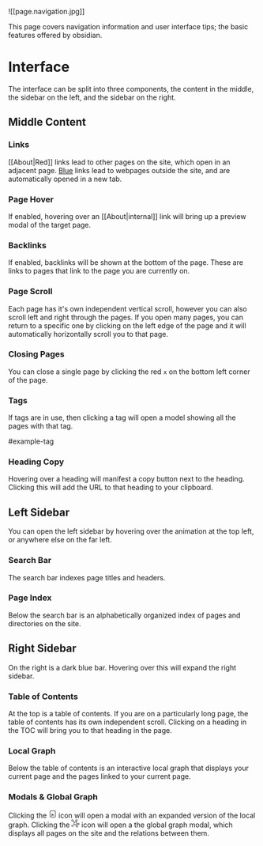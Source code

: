 ![[page.navigation.jpg]]

This page covers navigation information and user interface tips; the basic features offered by obsidian. 

# Interface

The interface can be split into three components, the content in the middle, the sidebar on the left, and the sidebar on the right.

## Middle Content

### Links

[[About|Red]] links lead to other pages on the site, which open in an adjacent page. [Blue](https://www.youtube.com/watch?v=xvFZjo5PgG0) links lead to webpages outside the site, and are automatically opened in a new tab.

### Page Hover

If enabled, hovering over an [[About|internal]] link will bring up a preview modal of the target page.

### Backlinks

If enabled, backlinks will be shown at the bottom of the page. These are links to pages that link to the page you are currently on.

### Page Scroll

Each page has it's own independent vertical scroll, however you can also scroll left and right through the pages. If you open many pages, you can return to a specific one by clicking on the left edge of the page and it will automatically horizontally scroll you to that page.

### Closing Pages 

You can close a single page by clicking the red `x` on the bottom left corner of the page.

### Tags 

If tags are in use, then clicking a tag will open a model showing all the pages with that tag.

#example-tag

### Heading Copy 

Hovering over a heading will manifest a copy button next to the heading. Clicking this will add the URL to that heading to your clipboard.

## Left Sidebar 

You can open the left sidebar by hovering over the animation at the top left, or anywhere else on the far left.

### Search Bar  

The search bar indexes page titles and headers.

### Page Index 

Below the search bar is an alphabetically organized index of pages and directories on the site.

## Right Sidebar 

On the right is a dark blue bar. Hovering over this will expand the right sidebar.

### Table of Contents 

At the top is a table of contents. If you are on a particularly long page, the table of contents has its own independent scroll. Clicking on a heading in the TOC will bring you to that heading in the page.

### Local Graph 

Below the table of contents is an interactive local graph that displays your current page and the pages linked to your current page.

### Modals & Global Graph 

Clicking the <svg viewBox="0 0 100 100" class="popup-open" width="16" height="16"><path fill="currentColor" stroke="currentColor" d="M21.5,8.3c-3.7,0-6.6,2.9-6.6,6.6v65.8l4.4-4.4V14.9c0-1.3,0.9-2.2,2.2-2.2h57c1.3,0,2.2,0.9,2.2,2.2v70.2 c0,1.3-0.9,2.2-2.2,2.2H30.3l-4.4,4.4h52.6c3.7,0,6.6-2.9,6.6-6.6V14.9c0-3.7-2.9-6.6-6.6-6.6H21.5z M30.3,50v4.4h18.9l-34,34 l3.1,3.1l34-34v18.9h4.4V50H30.3z"></path></svg> icon will open a modal with an expanded version of the local graph. Clicking the <svg viewBox="0 0 100 100" class="dot-network" width="16" height="16"><path fill="currentColor" stroke="currentColor" d="M12,0C5.4,0,0,5.4,0,12s5.4,12,12,12c2.6,0,5-0.8,6.9-2.2l15.6,15.6C31.7,40.8,30,45.2,30,50c0,4,1.2,7.6,3.2,10.7 L20.1,71.1c-2.1-1.9-5-3.1-8.1-3.1C5.4,68,0,73.4,0,80s5.4,12,12,12s12-5.4,12-12c0-2.1-0.5-4-1.5-5.8l13.2-10.4 C39.3,67.6,44.4,70,50,70c2.7,0,5.2-0.5,7.5-1.4l5.3,9.9C59.9,80.7,58,84.1,58,88c0,6.6,5.4,12,12,12s12-5.4,12-12s-5.4-12-12-12 c-1.3,0-2.6,0.2-3.8,0.6L61,66.7c3.8-2.5,6.7-6.2,8.1-10.6l6.9,1.4c0,0.2,0,0.3,0,0.5c0,6.6,5.4,12,12,12s12-5.4,12-12 c0-6.6-5.4-12-12-12c-5.1,0-9.4,3.2-11.2,7.6l-6.9-1.5c0.1-0.7,0.1-1.4,0.1-2.1c0-7.9-4.6-14.7-11.3-17.9l3.1-8.2 c0.7,0.1,1.5,0.2,2.2,0.2c6.6,0,12-5.4,12-12S70.6,0,64,0S52,5.4,52,12c0,4.4,2.5,8.3,6.1,10.4L55,30.7c-1.6-0.4-3.3-0.7-5-0.7 c-4.8,0-9.2,1.7-12.6,4.5L21.8,18.9c1.4-2,2.2-4.4,2.2-6.9C24,5.4,18.6,0,12,0L12,0z M12,4c4.4,0,8,3.6,8,8s-3.6,8-8,8s-8-3.6-8-8 S7.6,4,12,4z M64,4c4.4,0,8,3.6,8,8s-3.6,8-8,8s-8-3.6-8-8S59.6,4,64,4z M50,34c8.9,0,16,7.1,16,16c0,8.9-7.1,16-16,16 c-8.9,0-16-7.1-16-16c0-4.3,1.7-8.2,4.4-11.1c0.2-0.1,0.3-0.3,0.4-0.4C41.8,35.7,45.7,34,50,34z M88,50c4.4,0,8,3.6,8,8 s-3.6,8-8,8s-8-3.6-8-8S83.6,50,88,50z M12,72c4.4,0,8,3.6,8,8s-3.6,8-8,8s-8-3.6-8-8S7.6,72,12,72z M70,80c4.4,0,8,3.6,8,8 s-3.6,8-8,8c-4.4,0-8-3.6-8-8c0-3,1.7-5.6,4.1-7c0.1,0,0.1,0,0.2-0.1c0,0,0,0,0.1-0.1c0,0,0.1,0,0.1-0.1C67.6,80.3,68.7,80,70,80z "></path></svg> icon will open a the global graph modal, which displays all pages on the site and the relations between them.